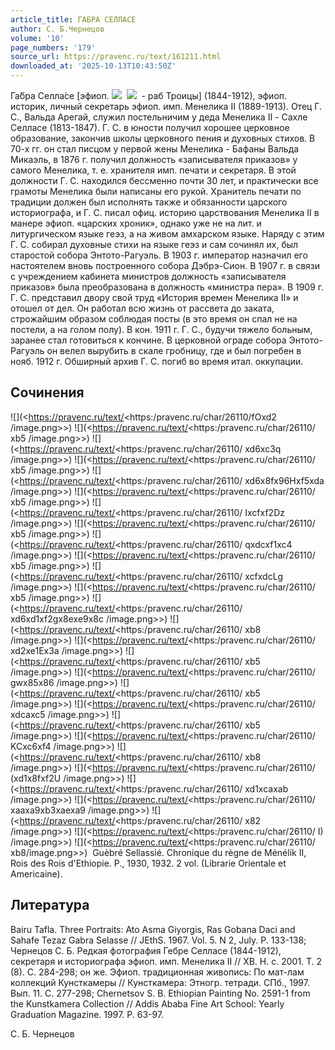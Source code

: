 ```yaml
---
article_title: ГАБРА СЕЛЛАСЕ
author: С. Б.Чернецов
volume: '10'
page_numbers: '179'
source_url: https://pravenc.ru/text/161211.html
downloaded_at: '2025-10-13T10:43:50Z'
---
```


Га́бра Селла́се [эфиоп. ![](https://pravenc.ru/char/26110/xdcaxc5/image.png)  ![](https://pravenc.ru/char/26110/LCxc6xf4/image.png)  - раб Троицы] (1844-1912), эфиоп. историк, личный секретарь эфиоп. имп. Менелика II (1889-1913). Отец Г. С., Вальда Арегай, служил постельничим у деда Менелика II - Сахле Селласе (1813-1847). Г. С. в юности получил хорошее церковное образование, закончив школы церковного пения и духовных стихов. В 70-х гг. он стал писцом у первой жены Менелика - Бафаны Вальда Микаэль, в 1876 г. получил должность «записывателя приказов» у самого Менелика, т. е. хранителя имп. печати и секретаря. В этой должности Г. С. находился бессменно почти 30 лет, и практически все грамоты Менелика были написаны его рукой. Хранитель печати по традиции должен был исполнять также и обязанности царского историографа, и Г. С. писал офиц. историю царствования Менелика II в манере эфиоп. «царских хроник», однако уже не на лит. и литургическом языке геэз, а на живом амхарском языке. Наряду с этим Г. С. собирал духовные стихи на языке геэз и сам сочинял их, был старостой собора Энтото-Рагуэль. В 1903 г. император назначил его настоятелем вновь построенного собора Дэбрэ-Сион. В 1907 г. в связи с учреждением кабинета министров должность «записывателя приказов» была преобразована в должность «министра пера». В 1909 г. Г. С. представил двору свой труд «История времен Менелика II» и отошел от дел. Он работал всю жизнь от рассвета до заката, строжайшим образом соблюдая посты (в это время он спал не на постели, а на голом полу). В кон. 1911 г. Г. С., будучи тяжело больным, заранее стал готовиться к кончине. В церковной ограде собора Энтото-Рагуэль он велел вырубить в скале гробницу, где и был погребен в нояб. 1912 г. Обширный архив Г. С. погиб во время итал. оккупации.

## Сочинения

![](<https://pravenc.ru/text/<https:/pravenc.ru/char/26110/fOxd2 /image.png>>) ![](<https://pravenc.ru/text/<https:/pravenc.ru/char/26110/ xb5 /image.png>>) ![](<https://pravenc.ru/text/<https:/pravenc.ru/char/26110/ xd6xc3q /image.png>>) ![](<https://pravenc.ru/text/<https:/pravenc.ru/char/26110/ xb5 /image.png>>) ![](<https://pravenc.ru/text/<https:/pravenc.ru/char/26110/ xd6x8fx96Hxf5xda /image.png>>) ![](<https://pravenc.ru/text/<https:/pravenc.ru/char/26110/ xb5 /image.png>>) ![](<https://pravenc.ru/text/<https:/pravenc.ru/char/26110/ Ixcfxf2Dz /image.png>>) ![](<https://pravenc.ru/text/<https:/pravenc.ru/char/26110/ xb5 /image.png>>) ![](<https://pravenc.ru/text/<https:/pravenc.ru/char/26110/ qxdcxf1xc4 /image.png>>) ![](<https://pravenc.ru/text/<https:/pravenc.ru/char/26110/ xb5 /image.png>>) ![](<https://pravenc.ru/text/<https:/pravenc.ru/char/26110/ xcfxdcLg /image.png>>) ![](<https://pravenc.ru/text/<https:/pravenc.ru/char/26110/ xb5 /image.png>>) ![](<https://pravenc.ru/text/<https:/pravenc.ru/char/26110/ xd6xd1xf2gx8exe9x8c /image.png>>) ![](<https://pravenc.ru/text/<https:/pravenc.ru/char/26110/ xb8 /image.png>>) ![](<https://pravenc.ru/text/<https:/pravenc.ru/char/26110/ xd2xe1Ex3a /image.png>>) ![](<https://pravenc.ru/text/<https:/pravenc.ru/char/26110/ xb5 /image.png>>) ![](<https://pravenc.ru/text/<https:/pravenc.ru/char/26110/ gwx85x86 /image.png>>) ![](<https://pravenc.ru/text/<https:/pravenc.ru/char/26110/ xb5 /image.png>>) ![](<https://pravenc.ru/text/<https:/pravenc.ru/char/26110/ xdcaxc5 /image.png>>) ![](<https://pravenc.ru/text/<https:/pravenc.ru/char/26110/ xb5 /image.png>>) ![](<https://pravenc.ru/text/<https:/pravenc.ru/char/26110/ KCxc6xf4 /image.png>>) ![](<https://pravenc.ru/text/<https:/pravenc.ru/char/26110/ xb8 /image.png>>) ![](<https://pravenc.ru/text/<https:/pravenc.ru/char/26110/ (xd1x8fxf2U /image.png>>) ![](<https://pravenc.ru/text/<https:/pravenc.ru/char/26110/ xd1xcaxab /image.png>>) ![](<https://pravenc.ru/text/<https:/pravenc.ru/char/26110/ xaaxa9xb3xaexa9 /image.png>>) ![](<https://pravenc.ru/text/<https:/pravenc.ru/char/26110/ x82 /image.png>>) ![](<https://pravenc.ru/text/<https:/pravenc.ru/char/26110/ I) /image.png>>) ![](<https://pravenc.ru/text/<https:/pravenc.ru/char/26110/ xb8/image.png>>)  Guèbré Sellassié. Chronique du règne de Ménélik II, Rois des Rois d'Ethiopie. P., 1930, 1932. 2 vol. (Librarie Orientale et Americaine).

## Литература

Bairu Tafla. Three Portraits: Ato Asma Giyorgis, Ras Gobana Daci and Sahafe Tezaz Gabra Selasse // JEthS. 1967. Vol. 5. N 2, July. P. 133-138; Чернецов С. Б. Редкая фотография Гебре Селласе (1844-1912), секретаря и историографа эфиоп. имп. Менелика II // ХВ. Н. с. 2001. Т. 2 (8). C. 284-298; он же. Эфиоп. традиционная живопись: По мат-лам коллекций Кунсткамеры // Кунсткамера: Этногр. тетради. СПб., 1997. Вып. 11. С. 277-298; Chernetsov S. B. Ethiopian Painting No. 2591-1 from the Kunstkamera Collection // Addis Ababa Fine Art School: Yearly Graduation Magazine. 1997. P. 63-97.

С. Б.  Чернецов
